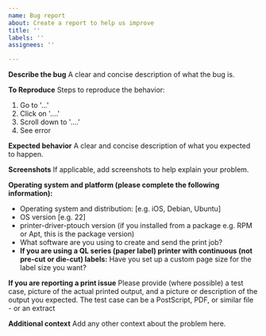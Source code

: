 ```yaml
---
name: Bug report
about: Create a report to help us improve
title: ''
labels: ''
assignees: ''

---
```


**Describe the bug**
A clear and concise description of what the bug is.

**To Reproduce**
Steps to reproduce the behavior:
1. Go to '...'
2. Click on '....'
3. Scroll down to '....'
4. See error

**Expected behavior**
A clear and concise description of what you expected to happen.

**Screenshots**
If applicable, add screenshots to help explain your problem.

**Operating system and platform (please complete the following information):**
 - Operating system and distribution: [e.g. iOS, Debian, Ubuntu]
 - OS version [e.g. 22]
 - printer-driver-ptouch version (if you installed from a package e.g. RPM or Apt, this is the package version)
 - What software are you using to create and send the print job?
 - **If you are using a QL series (paper label) printer with continuous (not pre-cut or die-cut) labels:** Have you set up a custom page size for the label size you want?

**If you are reporting a print issue**
Please provide (where possible) a test case, picture of the actual printed output, and a picture or description of the output you expected.
The test case can be a PostScript, PDF, or similar file - or an extract 

**Additional context**
Add any other context about the problem here.
